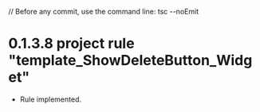 // Before any commit, use the command line: tsc --noEmit

# 0.1.3.8 project rule "template_ShowDeleteButton_Widget"

- Rule implemented.